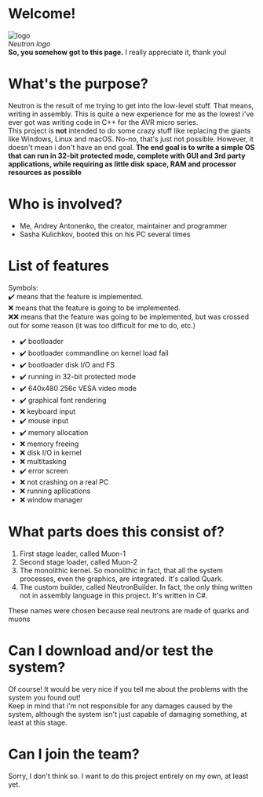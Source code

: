 # Welcome!
![logo](https://github.com/portasynthinca3/neutron/blob/master/logo.png "logo")\
*Neutron logo*\
**So, you somehow got to this page.** I really appreciate it, thank you!
# What's the purpose?
Neutron is the result of me trying to get into the low-level stuff. That means, writing in assembly. This is quite a new
experience for me as the lowest i've ever got was writing code in C++ for the AVR micro series.\
This project is **not** intended to do some crazy stuff like replacing the giants like Windows, Linux and macOS. No-no, that's just
not possible. However, it doesn't mean i don't have an end goal. **The end goal is to write a simple OS that can run in 32-bit protected
mode, complete with GUI and 3rd party applications, while requiring as little disk space, RAM and processor resources as possible**
# Who is involved?
* Me, Andrey Antonenko, the creator, maintainer and programmer
* Sasha Kulichkov, booted this on his PC several times
# List of features
Symbols:\
✔️ means that the feature is implemented.\
❌ means that the feature is going to be implemented.\
❌❌ means that the feature was going to be implemented, but was crossed out for some reason (it was too difficult for me to do, etc.)
* ✔️ bootloader
* ✔️ bootloader commandline on kernel load fail
* ✔️ bootloader disk I/O and FS
* ✔️ running in 32-bit protected mode
* ✔️ 640x480 256c VESA video mode
* ✔️ graphical font rendering
* ❌ keyboard input
* ✔️ mouse input
* ✔️ memory allocation
* ❌ memory freeing
* ❌ disk I/O in kernel
* ❌ multitasking
* ✔️ error screen
* ❌ not crashing on a real PC
* ❌ running apllications
* ❌ window manager
# What parts does this consist of?
1. First stage loader, called Muon-1
2. Second stage loader, called Muon-2
3. The monolithic kernel. So monolithic in fact, that all the system processes, even the graphics, are integrated. It's called Quark.
4. The custom builder, called NeutronBuilder. In fact, the only thing written not in assembly language in this project. It's written in C#.

These names were chosen because real neutrons are made of quarks and muons
# Can I download and/or test the system?
Of course! It would be very nice if you tell me about the problems with the system you found out!\
Keep in mind that i'm not responsible for any damages caused by the system, although the system isn't just capable of damaging
something, at least at this stage.
# Can I join the team?
Sorry, I don't think so. I want to do this project entirely on my own, at least yet.
